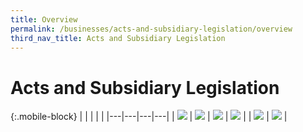 ```yaml
---
title: Overview
permalink: /businesses/acts-and-subsidiary-legislation/overview
third_nav_title: Acts and Subsidiary Legislation
---
```


# Acts and Subsidiary Legislation

{:.mobile-block}
|  |   |   |   |
|---|---|---|---|
| [![](/images/acts-and-legislation/Acts1.jpg)](/businesses/acts-and-subsidiary-legislation/customs-act) | [![](/images/acts-and-legislation/Acts2.jpg)](/businesses/acts-and-subsidiary-legislation/goods-and-services-tax) | [![](/images/acts-and-legislation/Acts3.jpg)](/businesses/acts-and-subsidiary-legislation/regulation-of-imports-and-exports-act) |  [![](/images/acts-and-legislation/Acts4.jpg)](/businesses/acts-and-subsidiary-legislation/free-trade-zones-act) |
| [![](/images/acts-and-legislation/Acts5.jpg)](/businesses/acts-and-subsidiary-legislation/strategic-goods-control-act) | [![](/images/acts-and-legislation/Acts6.jpg)](/businesses/acts-and-subsidiary-legislation/chemical-weapons-prohibition-act) |
